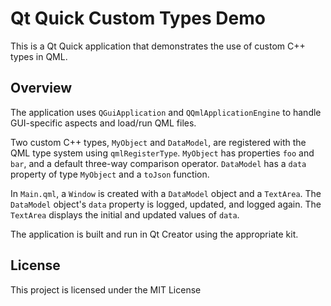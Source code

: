 # Qt Quick Custom Types Demo

This is a Qt Quick application that demonstrates the use of custom C++ types in QML.

## Overview

The application uses `QGuiApplication` and `QQmlApplicationEngine` to handle GUI-specific aspects and load/run QML files.

Two custom C++ types, `MyObject` and `DataModel`, are registered with the QML type system using `qmlRegisterType`. `MyObject` has properties `foo` and `bar`, and a default three-way comparison operator. `DataModel` has a `data` property of type `MyObject` and a `toJson` function.

In `Main.qml`, a `Window` is created with a `DataModel` object and a `TextArea`. The `DataModel` object's `data` property is logged, updated, and logged again. The `TextArea` displays the initial and updated values of `data`.

The application is built and run in Qt Creator using the appropriate kit.

## License

This project is licensed under the MIT License 
